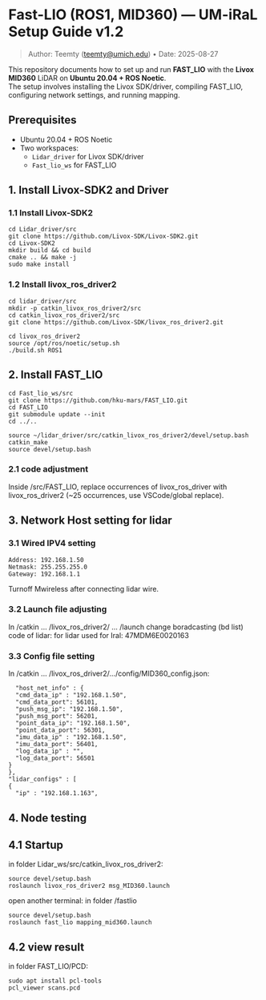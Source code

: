 # Fast-LIO (ROS1, MID360) — UM-iRaL Setup Guide v1.2

> Author: Teemty (teemty@umich.edu) • Date: 2025-08-27

This repository documents how to set up and run **FAST_LIO** with the **Livox MID360** LiDAR on **Ubuntu 20.04 + ROS Noetic**.  
The setup involves installing the Livox SDK/driver, compiling FAST_LIO, configuring network settings, and running mapping.


## Prerequisites

- Ubuntu 20.04 + ROS Noetic
- Two workspaces:
  - `Lidar_driver` for Livox SDK/driver
  - `Fast_lio_ws` for FAST_LIO


## 1. Install Livox-SDK2 and Driver

### 1.1 Install Livox-SDK2

	cd Lidar_driver/src
	git clone https://github.com/Livox-SDK/Livox-SDK2.git
	cd Livox-SDK2
	mkdir build && cd build
	cmake .. && make -j
	sudo make install

### 1.2 Install livox_ros_driver2

	cd lidar_driver/src
	mkdir -p catkin_livox_ros_driver2/src
	cd catkin_livox_ros_driver2/src
	git clone https://github.com/Livox-SDK/livox_ros_driver2.git

	cd livox_ros_driver2
	source /opt/ros/noetic/setup.sh
	./build.sh ROS1

## 2. Install FAST_LIO

	cd Fast_lio_ws/src
	git clone https://github.com/hku-mars/FAST_LIO.git
	cd FAST_LIO
	git submodule update --init
	cd ../..

	source ~/lidar_driver/src/catkin_livox_ros_driver2/devel/setup.bash
	catkin_make
	source devel/setup.bash

### 2.1 code adjustment
Inside /src/FAST_LIO, replace occurrences of livox_ros_driver with livox_ros_driver2 (~25 occurrences, use VSCode/global replace). 

## 3. Network Host setting for lidar

### 3.1 Wired IPV4 setting 
	Address: 192.168.1.50 
	Netmask: 255.255.255.0 
	Gateway: 192.168.1.1 

Turnoff Mwireless after connecting lidar wire. 

### 3.2 Launch file adjusting 
In /catkin ... /livox_ros_driver2/ ... /launch 
change boradcasting (bd list) code of lidar: for lidar used for Iral: 
47MDM6E0020163 

### 3.3 Config file setting
In /catkin ... /livox_ros_driver2/.../config/MID360_config.json: 

	  "host_net_info" : {
      "cmd_data_ip" : "192.168.1.50",
      "cmd_data_port": 56101,
      "push_msg_ip": "192.168.1.50",
      "push_msg_port": 56201,
      "point_data_ip": "192.168.1.50",
      "point_data_port": 56301,
      "imu_data_ip" : "192.168.1.50",
      "imu_data_port": 56401,
      "log_data_ip" : "",
      "log_data_port": 56501
    }
  	},
  	"lidar_configs" : [
    {
      "ip" : "192.168.1.163",
 
## 4. Node testing

## 4.1 Startup
in folder Lidar_ws/src/catkin_livox_ros_driver2: 

	source devel/setup.bash
	roslaunch livox_ros_driver2 msg_MID360.launch
 
open another terminal: 
in folder /fastlio 

	source devel/setup.bash
	roslaunch fast_lio mapping_mid360.launch

## 4.2 view result

in folder FAST_LIO/PCD: 

	sudo apt install pcl-tools
	pcl_viewer scans.pcd

